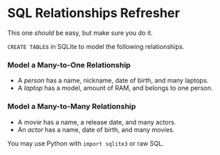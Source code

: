 SQL Relationships Refresher
===========================

This one *should* be easy, but make sure you do it.

`CREATE TABLE`s in SQLite to model the following relationships.

### Model a Many-to-One Relationship
* A *person* has a name, nickname, date of birth, and many laptops.
* A *laptop* has a model, amount of RAM, and belongs to one person.

### Model a Many-to-Many Relationship
* A *movie* has a name, a release date, and many actors.
* An *actor* has a name, date of birth, and many movies.


You may use Python with `import sqlite3` or raw SQL.
